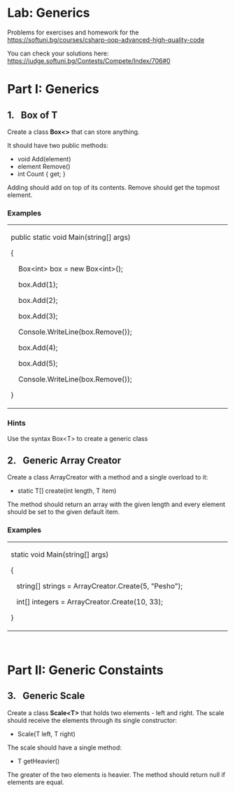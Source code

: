 <h1>Lab: Generics</h1>
<p>Problems for exercises and homework for the <a href="https://softuni.bg/courses/csharp-oop-advanced-high-quality-code">https://softuni.bg/courses/csharp-oop-advanced-high-quality-code</a></p>
<p>You can check your solutions here: <a href="https://judge.softuni.bg/Contests/Compete/Index/706#0">https://judge.softuni.bg/Contests/Compete/Index/706#0</a></p>
<h1>Part I: Generics</h1>
<h2>1.&nbsp;&nbsp; Box of T</h2>
<p>Create a class <strong>Box&lt;&gt;</strong> that can store anything.</p>
<p>It should have two public methods:</p>
<ul>
<li>void Add(element)</li>
<li>element Remove()</li>
<li>int Count { get; }</li>
</ul>
<p>Adding should add on top of its contents. Remove should get the topmost element.</p>
<h3>Examples</h3>
<table width="720">
<tbody>
<tr>
<td width="720">
<p>public static void Main(string[] args)</p>
<p>{</p>
<p>&nbsp;&nbsp;&nbsp; Box&lt;int&gt; box = new Box&lt;int&gt;();</p>
<p>&nbsp;&nbsp;&nbsp; box.Add(1);</p>
<p>&nbsp;&nbsp;&nbsp; box.Add(2);</p>
<p>&nbsp;&nbsp;&nbsp; box.Add(3);</p>
<p>&nbsp;&nbsp;&nbsp; Console.WriteLine(box.Remove());</p>
<p>&nbsp;&nbsp;&nbsp; box.Add(4);</p>
<p>&nbsp;&nbsp;&nbsp; box.Add(5);</p>
<p>&nbsp;&nbsp;&nbsp; Console.WriteLine(box.Remove());</p>
<p>}</p>
</td>
</tr>
</tbody>
</table>
<h3>Hints</h3>
<p>Use the syntax Box&lt;T&gt; to create a generic class</p>
<h2>2.&nbsp;&nbsp; Generic Array Creator</h2>
<p>Create a class ArrayCreator with a method and a single overload to it:</p>
<ul>
<li>static T[] create(int length, T item)</li>
</ul>
<p>The method should return an array with the given length and every element should be set to the given default item.</p>
<h3>Examples</h3>
<table width="720">
<tbody>
<tr>
<td width="720">
<p>static void Main(string[] args)</p>
<p>{</p>
<p>&nbsp;&nbsp; string[] strings = ArrayCreator.Create(5, "Pesho");</p>
<p>&nbsp;&nbsp; int[] integers = ArrayCreator.Create(10, 33);</p>
<p>}</p>
</td>
</tr>
</tbody>
</table>
<p>&nbsp;</p>
<h1>Part II: Generic Constaints</h1>
<h2>3.&nbsp;&nbsp; Generic Scale</h2>
<p>Create a class <strong>Scale&lt;T&gt;</strong> that holds two elements - left and right. The scale should receive the elements through its single constructor:</p>
<ul>
<li>Scale(T left, T right)</li>
</ul>
<p>The scale should have a single method:</p>
<ul>
<li>T getHeavier()</li>
</ul>
<p>The greater of the two elements is heavier. The method should return null if elements are equal.</p>